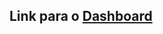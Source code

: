 ## Link para o [Dashboard](https://metabase-treinamentos.dadosfera.ai/dashboard/35-dashboard-rh-ibm-dadosfera)



